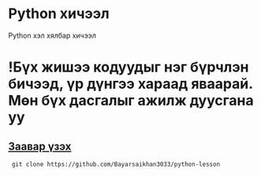 # Python хичээл
Python хэл хялбар хичээл
# !Бүх жишээ кодуудыг нэг бүрчлэн бичээд, үр дүнгээ хараад яваарай. Мөн бүх дасгалыг ажилж дуусгана уу


## [Заавар үзэх](https://github.com/Bayarsaikhan3033/python-lesson/blob/master/%D0%B7%D0%B0%D0%B0%D0%B2%D0%B0%D1%80.md)


` git clone https://github.com/Bayarsaikhan3033/python-lesson`

